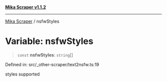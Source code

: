 [**Mika Scraper v1.1.2**](../README.md)

***

[Mika Scraper](../README.md) / nsfwStyles

# Variable: nsfwStyles

> `const` **nsfwStyles**: `string`[]

Defined in: src/\_other-scraper/text2nsfw.ts:19

styles supported
